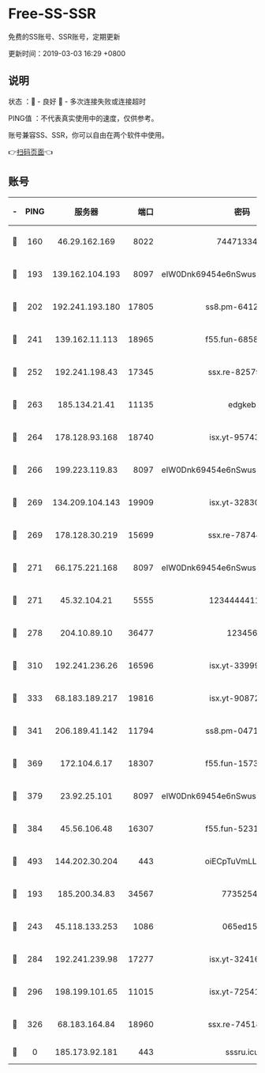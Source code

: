 # Free-SS-SSR

免费的SS账号、SSR账号，定期更新

更新时间：2019-03-03 16:29 +0800

## 说明

状态     ：🙂 - 良好 🙁 - 多次连接失败或连接超时

PING值   ：不代表真实使用中的速度，仅供参考。

账号兼容SS、SSR，你可以自由在两个软件中使用。

👉[扫码页面](https://liesauer.github.io/free-ss-ssr.github.io/)👈

## 账号

|-|PING|服务器|端口|密码|加密方式|区域|
|:----:|:----:|:-----:|-----:|:----:|:----:|:----:|
|🙂|160|46.29.162.169|8022|7447133485|aes-256-cfb|RU|
|🙂|193|139.162.104.193|8097|eIW0Dnk69454e6nSwuspv9DmS201tQ0D|aes-256-cfb|JP|
|🙂|202|192.241.193.180|17805|ss8.pm-64125416|aes-256-cfb|US|
|🙂|241|139.162.11.113|18965|f55.fun-68582887|aes-256-cfb|SG|
|🙂|252|192.241.198.43|17345|ssx.re-82579728|aes-256-cfb|US|
|🙂|263|185.134.21.41|11135|edgkeb|aes-256-cfb|GB|
|🙂|264|178.128.93.168|18740|isx.yt-95743585|aes-256-cfb|SG|
|🙂|266|199.223.119.83|8097|eIW0Dnk69454e6nSwuspv9DmS201tQ0D|aes-256-cfb|US|
|🙂|269|134.209.104.143|19909|isx.yt-32830951|aes-256-cfb|SG|
|🙂|269|178.128.30.219|15699|ssx.re-78744964|aes-256-cfb|SG|
|🙂|271|66.175.221.168|8097|eIW0Dnk69454e6nSwuspv9DmS201tQ0D|aes-256-cfb|US|
|🙂|271|45.32.104.21|5555|1234444411111|aes-256-cfb|SG|
|🙂|278|204.10.89.10|36477|123456|aes-256-cfb|US|
|🙂|310|192.241.236.26|16596|isx.yt-33999911|aes-256-cfb|US|
|🙂|333|68.183.189.217|19816|isx.yt-90872809|aes-256-cfb|SG|
|🙂|341|206.189.41.142|11794|ss8.pm-04714048|aes-256-cfb|SG|
|🙂|369|172.104.6.17|18307|f55.fun-15739301|aes-256-cfb|US|
|🙂|379|23.92.25.101|8097|eIW0Dnk69454e6nSwuspv9DmS201tQ0D|aes-256-cfb|US|
|🙂|384|45.56.106.48|16307|f55.fun-52314047|aes-256-cfb|US|
|🙂|493|144.202.30.204|443|oiECpTuVmLLxk4Ts|aes-256-cfb|US|
|🙂|193|185.200.34.83|34567|77352549|aes-256-cfb|US|
|🙂|243|45.118.133.253|1086|065ed15a|aes-256-cfb|SG|
|🙂|284|192.241.239.98|17277|isx.yt-32416797|aes-256-cfb|US|
|🙂|296|198.199.101.65|11015|isx.yt-72541934|aes-256-cfb|US|
|🙂|326|68.183.164.84|18960|ssx.re-74518385|aes-256-cfb|US|
|🙁|0|185.173.92.181|443|sssru.icu|rc4-md5|RU|
